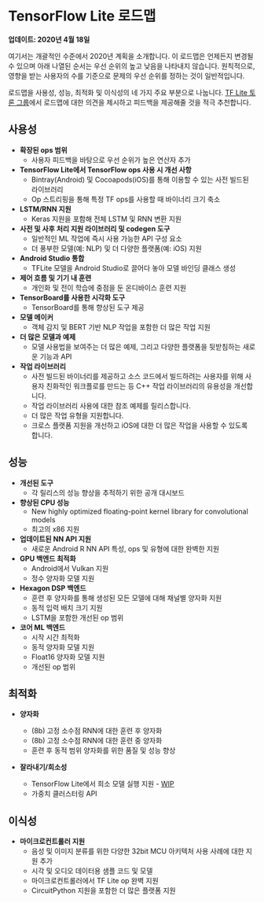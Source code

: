 # TensorFlow Lite 로드맵

**업데이트: 2020년 4월 18일**

여기서는 개괄적인 수준에서 2020년 계획을 소개합니다. 이 로드맵은 언제든지 변경될 수 있으며 아래 나열된 순서는 우선 순위의 높고 낮음을 나타내지 않습니다. 원칙적으로, 영향을 받는 사용자의 수를 기준으로 문제의 우선 순위를 정하는 것이 일반적입니다.

로드맵을 사용성, 성능, 최적화 및 이식성의 네 가지 주요 부분으로 나눕니다. [TF Lite 토론 그룹](https://groups.google.com/a/tensorflow.org/g/tflite)에서 로드맵에 대한 의견을 제시하고 피드백을 제공해줄 것을 적극 추천합니다.

## 사용성

- **확장된 ops 범위**
    - 사용자 피드백을 바탕으로 우선 순위가 높은 연산자 추가
- **TensorFlow Lite에서 TensorFlow ops 사용 시 개선 사항**
    - Bintray(Android) 및 Cocoapods(iOS)를 통해 이용할 수 있는 사전 빌드된 라이브러리
    - Op 스트리핑을 통해 특정 TF ops를 사용할 때 바이너리 크기 축소
- **LSTM/RNN 지원**
    - Keras 지원을 포함해 전체 LSTM 및 RNN 변환 지원
- **사전 및 사후 처리 지원 라이브러리 및 codegen 도구**
    - 일반적인 ML 작업에 즉시 사용 가능한 API 구성 요소
    - 더 풍부한 모델(예: NLP) 및 더 다양한 플랫폼(예: iOS) 지원
- **Android Studio 통합**
    - TFLite 모델을 Android Studio로 끌어다 놓아 모델 바인딩 클래스 생성
- **제어 흐름 및 기기 내 훈련**
    - 개인화 및 전이 학습에 중점을 둔 온디바이스 훈련 지원
- **TensorBoard를 사용한 시각화 도구**
    - TensorBoard를 통해 향상된 도구 제공
- **모델 메이커**
    - 객체 감지 및 BERT 기반 NLP 작업을 포함한 더 많은 작업 지원
- **더 많은 모델과 예제**
    - 모델 사용법을 보여주는 더 많은 예제, 그리고 다양한 플랫폼을 뒷받침하는 새로운 기능과 API
- **작업 라이브러리**
    - 사전 빌드된 바이너리를 제공하고 소스 코드에서 빌드하려는 사용자를 위해 사용자 친화적인 워크플로를 만드는 등 C++ 작업 라이브러리의 유용성을 개선합니다.
    - 작업 라이브러리 사용에 대한 참조 예제를 릴리스합니다.
    - 더 많은 작업 유형을 지원합니다.
    - 크로스 플랫폼 지원을 개선하고 iOS에 대한 더 많은 작업을 사용할 수 있도록 합니다.

## 성능

- **개선된 도구**
    - 각 릴리스의 성능 향상을 추적하기 위한 공개 대시보드
- **향상된 CPU 성능**
    - New highly optimized floating-point kernel library for convolutional models
    - 최고의 x86 지원
- **업데이트된 NN API 지원**
    - 새로운 Android R NN API 특성, ops 및 유형에 대한 완벽한 지원
- **GPU 백엔드 최적화**
    - Android에서 Vulkan 지원
    - 정수 양자화 모델 지원
- **Hexagon DSP 백엔드**
    - 훈련 후 양자화를 통해 생성된 모든 모델에 대해 채널별 양자화 지원
    - 동적 입력 배치 크기 지원
    - LSTM을 포함한 개선된 op 범위
- **코어 ML 백엔드**
    - 시작 시간 최적화
    - 동적 양자화 모델 지원
    - Float16 양자화 모델 지원
    - 개선된 op 범위

## 최적화

- **양자화**

    - (8b) 고정 소수점 RNN에 대한 훈련 후 양자화
    - (8b) 고정 소수점 RNN에 대한 훈련 중 양자화
    - 훈련 후 동적 범위 양자화를 위한 품질 및 성능 향상

- **잘라내기/희소성**

    - TensorFlow Lite에서 희소 모델 실행 지원 - [WIP](https://github.com/tensorflow/model-optimization/issues/173)
    - 가중치 클러스터링 API

## 이식성

- **마이크로컨트롤러 지원**
    - 음성 및 이미지 분류를 위한 다양한 32bit MCU 아키텍처 사용 사례에 대한 지원 추가
    - 시각 및 오디오 데이터용 샘플 코드 및 모델
    - 마이크로컨트롤러에서 TF Lite op 완벽 지원
    - CircuitPython 지원을 포함한 더 많은 플랫폼 지원
